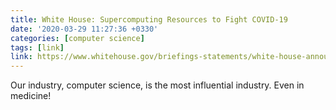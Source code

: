 ```yaml
---
title: White House: Supercomputing Resources to Fight COVID-19
date: '2020-03-29 11:27:36 +0330'
categories: [computer science]
tags: [link]
link: https://www.whitehouse.gov/briefings-statements/white-house-announces-new-partnership-unleash-u-s-supercomputing-resources-fight-covid-19/
---
```

Our industry, computer science, is the most influential industry. Even in medicine!
